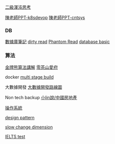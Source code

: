
[二級渾沌思考](http://zhouyichu.com/words/Second-Order-Chaos/)


[陳老師PPT-k8sdevop](https://drive.google.com/drive/folders/17Dzl-c9hBKMoXWSQ8f5hrDjiCRuGlHWZ)
[陳老師PPT-cntsys](https://drive.google.com/drive/folders/11XMtwB2R5JfudqqXWxQwp2eX9gYqcPwO)
### DB
[數據庫筆記](https://pegasuswang.readthedocs.io/zh/latest/database/%E4%B8%83%E5%91%A8%E4%B8%83%E6%95%B0%E6%8D%AE%E5%BA%93/)
[dirty read](https://cbw0731.pixnet.net/blog/post/5141516)
[Phantom Read](https://notes.andywu.tw/2022/%E6%B7%BA%E8%AB%87mysql%E9%9A%94%E9%9B%A2%E5%B1%A4%E7%B4%9A%E7%82%BA%E5%8F%AF%E9%87%8D%E5%BE%A9%E8%AE%80%E6%99%82%E4%B8%8D%E8%83%BD%E9%81%BF%E5%85%8D%E5%B9%BB%E8%AE%80/)
[database basic](http://ddia.vonng.com/#/ch3)


### 算法
[金牌熊算法講解](https://mp.weixin.qq.com/s/qwaYOFIksFVqZtA_nisl6g)
[零茶山愛府](https://www.youtube.com/watch?v=M7lSISwQ8W4&list=PL5CbbRlzbll9TSV_fbTVSWnZL-RA0IpKt&index=12)


docker 
[multi stage build](https://tachingchen.com/tw/blog/docker-multi-stage-builds/)


大數據開發
[大數據開發路線圖](https://lightning-dish-236.notion.site/d1bd25ef2a7b4c88a61afae0d2170e3e)

Non tech backup
[小lin說/中國房地產](https://www.youtube.com/watch?v=PJOJ1RUdha8)


[操作系統](https://www.youtube.com/watch?v=MJL3Wj_mKzU&list=PL5d0qARooeQig6QN6wPmt5NRUog88zMxe)

[design pattern](https://refactoring.guru/design-patterns/abstract-factory/python/example#example-0)


[slow change dimension](https://en.wikipedia.org/wiki/Slowly_changing_dimension)


[IELTS test](https://practicepteonline.com/ielts-reading-test-13/)